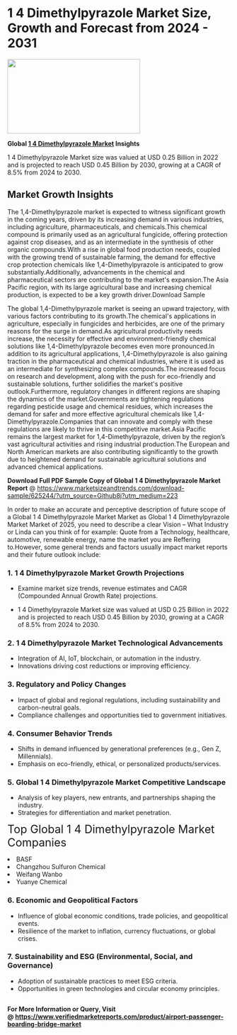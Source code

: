 <H1>1 4 Dimethylpyrazole Market Size, Growth and Forecast from 2024 - 2031</H1><img class="aligncenter size-medium wp-image-584254" src="https://thirdeyenews.in/wp-content/uploads/2024/09/Global-Market-Research-300x168.jpeg" alt="" width="300" height="168" /><p><strong>Global&nbsp;<a href="https://www.marketsizeandtrends.com/download-sample/625244/?utm_source=Github8j?utm_medium=223">1 4 Dimethylpyrazole Market</a> Insights</strong></p><p>1 4 Dimethylpyrazole Market size was valued at USD 0.25 Billion in 2022 and is projected to reach USD 0.45 Billion by 2030, growing at a CAGR of 8.5% from 2024 to 2030.</p><p><h2>Market Growth Insights</h2> <p>The 1,4-Dimethylpyrazole market is expected to witness significant growth in the coming years, driven by its increasing demand in various industries, including agriculture, pharmaceuticals, and chemicals.This chemical compound is primarily used as an agricultural fungicide, offering protection against crop diseases, and as an intermediate in the synthesis of other organic compounds.With a rise in global food production needs, coupled with the growing trend of sustainable farming, the demand for effective crop protection chemicals like 1,4-Dimethylpyrazole is anticipated to grow substantially.Additionally, advancements in the chemical and pharmaceutical sectors are contributing to the market's expansion.The Asia Pacific region, with its large agricultural base and increasing chemical production, is expected to be a key growth driver.Download Sample</p> <p>The global 1,4-Dimethylpyrazole market is seeing an upward trajectory, with various factors contributing to its growth.The chemical's applications in agriculture, especially in fungicides and herbicides, are one of the primary reasons for the surge in demand.As agricultural productivity needs increase, the necessity for effective and environment-friendly chemical solutions like 1,4-Dimethylpyrazole becomes even more pronounced.In addition to its agricultural applications, 1,4-Dimethylpyrazole is also gaining traction in the pharmaceutical and chemical industries, where it is used as an intermediate for synthesizing complex compounds.The increased focus on research and development, along with the push for eco-friendly and sustainable solutions, further solidifies the market's positive outlook.Furthermore, regulatory changes in different regions are shaping the dynamics of the market.Governments are tightening regulations regarding pesticide usage and chemical residues, which increases the demand for safer and more effective agricultural chemicals like 1,4-Dimethylpyrazole.Companies that can innovate and comply with these regulations are likely to thrive in this competitive market.Asia Pacific remains the largest market for 1,4-Dimethylpyrazole, driven by the region’s vast agricultural activities and rising industrial production.The European and North American markets are also contributing significantly to the growth due to heightened demand for sustainable agricultural solutions and advanced chemical applications.</p><p><span class=""><strong>Download Full PDF Sample Copy of Global 1 4 Dimethylpyrazole Market Report</strong> @ <a href="https://www.marketsizeandtrends.com/download-sample/625244/?utm_source=Github8j?utm_medium=223" target="_blank">https://www.marketsizeandtrends.com/download-sample/625244/?utm_source=Github8j?utm_medium=223</a></span></p><p>In order to make an accurate and perceptive description of future scope of a Global&nbsp;1 4 Dimethylpyrazole Market Market as Global&nbsp;1 4 Dimethylpyrazole Market Market of 2025, you need to describe a clear Vision &ndash; What Industry or Linda can you think of for example: Quote from a Technology, healthcare, automotive, renewable energy, name the market you are Reffering to.However, some general trends and factors usually impact market reports and their future outlook include:</p><h3>1.&nbsp;<strong>1 4 Dimethylpyrazole Market Growth Projections</strong></h3><ul><li>Examine market size trends, revenue estimates and CAGR (Compounded Annual Growth Rate) projections.</li><li><p>1 4 Dimethylpyrazole Market size was valued at USD 0.25 Billion in 2022 and is projected to reach USD 0.45 Billion by 2030, growing at a CAGR of 8.5% from 2024 to 2030.</p></li></ul><h3>2.&nbsp;<strong>1 4 Dimethylpyrazole Market Technological Advancements</strong></h3><ul><li>Integration of AI, IoT, blockchain, or automation in the industry.</li><li>Innovations driving cost reductions or improving efficiency.</li></ul><h3>3.&nbsp;<strong>Regulatory and Policy Changes</strong></h3><ul><li>Impact of global and regional regulations, including sustainability and carbon-neutral goals.</li><li>Compliance challenges and opportunities tied to government initiatives.</li></ul><h3>4.&nbsp;<strong>Consumer Behavior Trends</strong></h3><ul><li>Shifts in demand influenced by generational preferences (e.g., Gen Z, Millennials).</li><li>Emphasis on eco-friendly, ethical, or personalized products/services.</li></ul><h3>5.&nbsp;<strong>Global 1 4 Dimethylpyrazole Market Competitive Landscape</strong></h3><ul><li>Analysis of key players, new entrants, and partnerships shaping the industry.</li><li>Strategies for differentiation and market penetration.</li></ul><p data-pm-slice="1 1 []"><span style="color: inherit; font-family: inherit; font-size: 25px;">Top Global 1 4 Dimethylpyrazole Market Companies</span></p><div class="" data-test-id=""><p><li>BASF</li><li> Changzhou Sulfuron Chemical</li><li> Weifang Wanbo</li><li> Yuanye Chemical</li></p></div><h3>6.&nbsp;<strong>Economic and Geopolitical Factors</strong></h3><ul><li>Influence of global economic conditions, trade policies, and geopolitical events.</li><li>Resilience of the market to inflation, currency fluctuations, or global crises.</li></ul><h3>7.&nbsp;<strong>Sustainability and ESG (Environmental, Social, and Governance)</strong></h3><ul><li>Adoption of sustainable practices to meet ESG criteria.</li><li>Opportunities in green technologies and circular economy principles.</li></ul><h2><strong style="font-size: 14px;">For More Information or Query, Visit @&nbsp;</strong><a style="background-color: #ffffff; font-size: 14px;" href="https://www.marketsizeandtrends.com/report/1-4-dimethylpyrazole-market/" target="_blank">https://www.verifiedmarketreports.com/product/airport-passenger-boarding-bridge-market</a></h2>